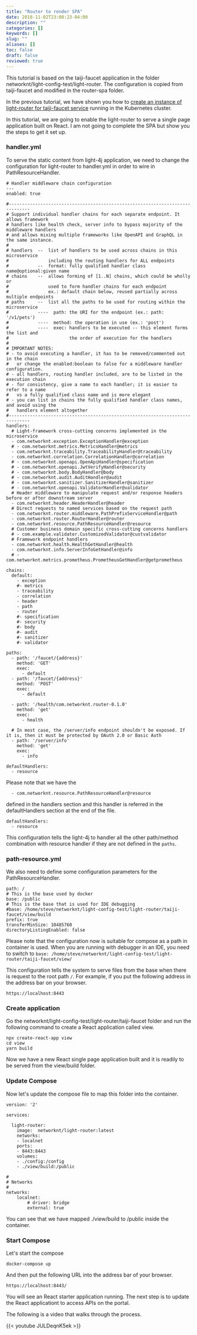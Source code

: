 ```yaml
---
title: "Router to render SPA"
date: 2018-11-02T23:08:23-04:00
description: ""
categories: []
keywords: []
slug: ""
aliases: []
toc: false
draft: false
reviewed: true
---
```


This tutorial is based on the taiji-faucet application in the folder networknt/light-config-test/light-router. The configuration is copied from taiji-faucet and modified in the router-spa folder. 

In the previous tutorial, we have shown you how to [create an instance of light-router for taiji-faucet service][] running in the Kubernetes cluster. 

In this tutorial, we are going to enable the light-router to serve a single page application built on React. I am not going to complete the SPA but show you the steps to get it set up. 

### handler.yml

To serve the static content from light-4j application, we need to change the configuration for light-router to handler.yml in order to wire in PathResourceHandler. 

```
# Handler middleware chain configuration
---
enabled: true

#------------------------------------------------------------------------------
# Support individual handler chains for each separate endpoint. It allows framework
# handlers like health check, server info to bypass majority of the middleware handlers
# and allows mixing multiple frameworks like OpenAPI and GraphQL in the same instance.
#
# handlers  --  list of handlers to be used across chains in this microservice
#               including the routing handlers for ALL endpoints
#           --  format: fully qualified handler class name@optional:given name
# chains    --  allows forming of [1..N] chains, which could be wholly or
#               used to form handler chains for each endpoint
#               ex.: default chain below, reused partially across multiple endpoints
# paths     --  list all the paths to be used for routing within the microservice
#           ----  path: the URI for the endpoint (ex.: path: '/v1/pets')
#           ----  method: the operation in use (ex.: 'post')
#           ----  exec: handlers to be executed -- this element forms the list and
#                       the order of execution for the handlers
#
# IMPORTANT NOTES:
# - to avoid executing a handler, it has to be removed/commented out in the chain
#   or change the enabled:boolean to false for a middleware handler configuration.
# - all handlers, routing handler included, are to be listed in the execution chain
# - for consistency, give a name to each handler; it is easier to refer to a name
#   vs a fully qualified class name and is more elegant
# - you can list in chains the fully qualified handler class names, and avoid using the
#   handlers element altogether
#------------------------------------------------------------------------------
handlers:
  # Light-framework cross-cutting concerns implemented in the microservice
  - com.networknt.exception.ExceptionHandler@exception
  # - com.networknt.metrics.MetricsHandler@metrics
  - com.networknt.traceability.TraceabilityHandler@traceability
  - com.networknt.correlation.CorrelationHandler@correlation
  # - com.networknt.openapi.OpenApiHandler@specification
  # - com.networknt.openapi.JwtVerifyHandler@security
  # - com.networknt.body.BodyHandler@body
  # - com.networknt.audit.AuditHandler@audit
  # - com.networknt.sanitizer.SanitizerHandler@sanitizer
  # - com.networknt.openapi.ValidatorHandler@validator
  # Header middleware to manipulate request and/or response headers before or after downstream server
  - com.networknt.header.HeaderHandler@header
  # Direct requests to named services based on the request path
  - com.networknt.router.middleware.PathPrefixServiceHandler@path
  - com.networknt.router.RouterHandler@router
  - com.networknt.resource.PathResourceHandler@resource
  # Customer business domain specific cross-cutting concerns handlers
  # - com.example.validator.CustomizedValidator@custvalidator
  # Framework endpoint handlers
  - com.networknt.health.HealthGetHandler@health
  - com.networknt.info.ServerInfoGetHandler@info
  # - com.networknt.metrics.prometheus.PrometheusGetHandler@getprometheus

chains:
  default:
    - exception
    #- metrics
    - traceability
    - correlation
    - header
    - path
    - router
    #- specification
    #- security
    #- body
    #- audit
    #- sanitizer
    #- validator

paths:
  - path: '/faucet/{address}'
    method: 'GET'
    exec:
      - default
  - path: '/faucet/{address}'
    method: 'POST'
    exec:
      - default

  - path: '/health/com.networknt.router-0.1.0'
    method: 'get'
    exec:
      - health

  # In most case, the /server/info endpoint shouldn't be exposed. If it is, then it must be protected by OAuth 2.0 or Basic Auth
  - path: '/server/info'
    method: 'get'
    exec:
      - info

defaultHandlers:
  - resource

```

Please note that we have the 

```
  - com.networknt.resource.PathResourceHandler@resource
```

defined in the handlers section and this handler is referred in the defaultHandlers section at the end of the file.

```
defaultHandlers:
  - resource

```

This configuration tells the light-4j to handler all the other path/method combination with resource handler if they are not defined in the `paths`.

### path-resource.yml

We also need to define some configuration parameters for the PathResourceHandler. 

```
path: /
# This is the base used by docker
base: /public
# This is the base that is used for IDE debugging
#base: /home/steve/networknt/light-config-test/light-router/taiji-faucet/view/build
prefix: true
transferMinSize: 10485760
directoryListingEnabled: false
```

Please note that the configuration now is suitable for compose as a path in container is used. When you are running with debugger in an IDE, you need to switch to `base: /home/steve/networknt/light-config-test/light-router/taiji-faucet/view/`

This configuration tells the system to serve files from the base when there is request to the root path `/`. For example, if you put the following address in the address bar on your browser. 

```
https://localhost:8443
```

### Create application

Go the networknt/light-config-test/light-router/taiji-faucet folder and run the following command to create a React application called view.

```
npx create-react-app view
cd view
yarn build
```

Now we have a new React single page application built and it is readily to be 
served from the view/build folder. 

### Update Compose

Now let's update the compose file to map this folder into the container. 

```
version: '2'

services:

  light-router:
    image:  networknt/light-router:latest
    networks:
    - localnet
    ports:
    - 8443:8443
    volumes:
    - ./config:/config
    - ./view/build:/public

#
# Networks
#
networks:
    localnet:
        # driver: bridge
        external: true

```

You can see that we have mapped ./view/build to /public inside the container. 


### Start Compose

Let's start the compose

```
docker-compose up
```

And then put the following URL into the address bar of your browser. 

```
https://localhost:8443/
```

You will see an React starter application running. The next step is to update the React applicationt to access APIs on the portal. 

The following is a video that walks through the process. 

{{< youtube JULDeqnK5ek >}}


[create an instance of light-router for taiji-faucet service]: /tutorial/router/taiji-faucet/


